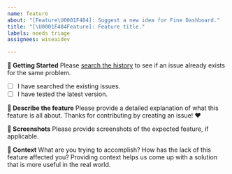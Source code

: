 ```yaml
---
name: feature
about: "[Feature\U0001F484]: Suggest a new idea for Fine Dashboard."
title: "[\U0001F484Feature]: Feature title."
labels: needs triage
assignees: wiseaidev

---
```


**👶 Getting Started**
Please [search the history](https://github.com/wiseaidev/fine-dashboard/issues) to see if an issue already exists for the same problem.
- [ ] I have searched the existing issues.
- [ ] I have tested the latest version.

**📝 Describe the feature**
Please provide a detailed explanation of what this feature is all about. Thanks for contributing by creating an issue! ❤️

**📸 Screenshots**
Please provide screenshots of the expected feature, if applicable.

**🔦 Context**
What are you trying to accomplish? How has the lack of this feature affected you? Providing context helps us come up with a solution that is more useful in the real world.
